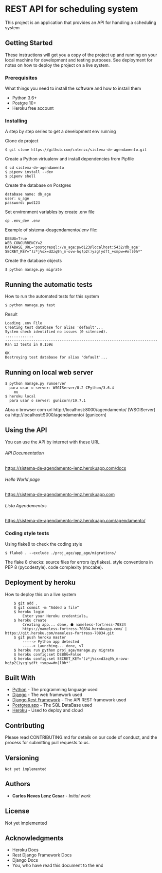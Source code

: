 # REST API for scheduling system

This project is an application that provides an API for handling a scheduling system

## Getting Started

These instructions will get you a copy of the project up and running on your local machine
 for development and testing purposes.
See deployment for notes on how to deploy the project on a live system.

### Prerequisites

What things you need to install the software and how to install them

* Python 3.6+
* Postgre 10+
* Heroku free account


### Installing

A step by step series to get a development env running

Clone de project
```
$ git clone https://github.com/cnlenzc/sistema-de-agendamento.git
```

Create a Python virtualenv and install dependencies from Pipfile
```
$ cd sistema-de-agendamento
$ pipenv install --dev
$ pipenv shell
```

Create the database on Postgres
```
database name: db_age
user: u_age
password: pwd123
```

Set environment variables by create .env file
```
cp .env_dev .env
```
Example of sistema-deagendamento/.env file:
```
DEBUG=True
WEB_CONCURRENCY=2
DATABASE_URL='postgresql://u_age:pwd123@localhost:5432/db_age'
SECRET_KEY=")z*j%sx=d3zq9h_m-ovw-hq!p2()yzg!ydft_+smpw=#n(l0h*"
```

Create the database objects
```
$ python manage.py migrate
```

## Running the automatic tests

How to run the automated tests for this system
```
$ python manage.py test
```
Result
```
Loading .env File
Creating test database for alias 'default'...
System check identified no issues (0 silenced).
.............
----------------------------------------------------------------------
Ran 13 tests in 0.159s

OK
Destroying test database for alias 'default'...
```

## Running on local web server
```
$ python manage.py runserver
  para usar o server: WSGIServer/0.2 CPython/3.6.4
    ou 
$ heroku local
  para usar o server: gunicorn/19.7.1
```
Abra o browser com url
http://localhost:8000/agendamento/ (WSGIServer)
 ou
http://localhost:5000/agendamento/ (gunicorn)


## Using the API
You can use the API by internet with these URL

###### API Documentation
https://sistema-de-agendamento-lenz.herokuapp.com/docs

###### Hello World page
https://sistema-de-agendamento-lenz.herokuapp.com

###### Lista Agendamentos
https://sistema-de-agendamento-lenz.herokuapp.com/agendamento/


### Coding style tests

Using flake8 to check the coding style

```
$ flake8 . --exclude ./proj_age/app_age/migrations/
```

The flake 8 checks:
	source files for errors (pyflakes).
	style conventions in PEP 8 (pycodestyle).
	code complexity (mccabe).

## Deployment by heroku

How to deploy this on a live system
```
    $ git add .
    $ git commit -m "Added a file"
    $ heroku login
        Enter your Heroku credentials…
    $ heroku create
        Creating app... done, ⬢ nameless-fortress-70834
        https://nameless-fortress-70834.herokuapp.com/ | https://git.heroku.com/nameless-fortress-70834.git
    $ git push heroku master
        -----> Python app detected
        -----> Launching... done, v7
    $ heroku run python proj_age/manage.py migrate
    $ heroku config:set DEBUG=False
    $ heroku config:set SECRET_KEY=')z*j%sx=d3zq9h_m-ovw-hq!p2()yzg!ydft_+smpw=#n(l0h*'
```

## Built With

* [Python](https://www.python.org) - The programming language used
* [Django](https://www.djangoproject.com) - The web framework used
* [Django Rest Framework](http://www.django-rest-framework.org) - The API REST framework used
* [Postgres.app](http://postgresapp.com/documentation/) - The SQL DataBase used
* [Heroku](https://devcenter.heroku.com/categories/python) - Used to deploy and cloud

## Contributing

Please read CONTRIBUTING.md for details on our code of conduct, and the process for submitting pull requests to us.

## Versioning

```
Not yet implemented
```

## Authors

* **Carlos Neves Lenz Cesar** - *Initial work*

## License

Not yet implemented

## Acknowledgments

* Heroku Docs
* Rest Django Framework Docs
* Django Docs
* You, who have read this document to the end
